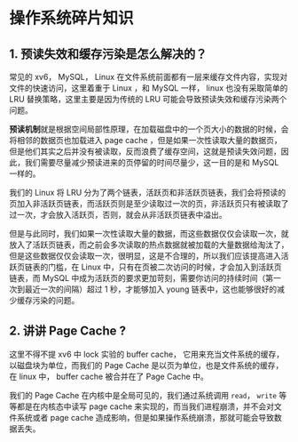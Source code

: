 # 操作系统碎片知识

## 1. 预读失效和缓存污染是怎么解决的？

常见的 xv6， MySQL， Linux 在文件系统前面都有一层来缓存文件内容，实现对文件的快速访问，这里着重于 Linux ，和 MySQL 一样， linux 也没有采取简单的 LRU 替换策略，这里主要是因为传统的 LRU 可能会导致预读失效和缓存污染两个问题。

**预读机制**就是根据空间局部性原理，在加载磁盘中的一个页大小的数据的时候，会将相邻的数据页也加载进入 page cache ，但是如果一次性读取大量的数据页，但是他们其实之后并没有被读取，反而浪费了缓存空间，这就是预读失效问题，因此，我们需要尽量减少预读进来的页停留的时间尽量少，这一目的是和 MySQL 一样的。

我们的 Linux 将 LRU 分为了两个链表，活跃页和非活跃页链表，我们会将预读的页加入非活跃页链表，而活跃页则是至少读取过一次的页，非活跃页只有被读取了过一次，才会放入活跃页，否则，就会从非活跃页链表中溢出。

但是与此同时，我们如果一次性读取大量的数据，而这些数据仅仅会读取一次，就放入了活跃页链表，而之前会多次读取的热点数据就被加载的大量数据给淘汰了，但是这些数据仅仅会读取一次，很明显，这是不合理的，所以我们应该提高进入活跃页链表的门槛，在 Linux 中，只有在页被二次访问的时候，才会加入到活跃页链表，而 MySQL 中成为活跃页的要求更加苛刻，需要你访问的持续时间（第一次到最近一次的间隔）超过 1 秒，才能够加入 young 链表中，这也能够很好的减少缓存污染的问题。

## 2. 讲讲 Page Cache ?

这里不得不提 xv6 中 lock 实验的 buffer cache， 它用来充当文件系统的缓存，以磁盘块为单位，而我们的 Page Cache 是以页为单位，也是文件系统的缓存，在 linux 中， buffer cache 被合并在了 Page Cache 中。

我们的 Page Cache 在内核中是全局可见的，我们通过系统调用 `read`， `write` 等等都是在内核态中读写 page cache 来实现的，而当我们进程崩溃，并不会对文件系统或者 page cache 造成影响，但是如果操作系统崩溃，那就可能会导致数据丢失。